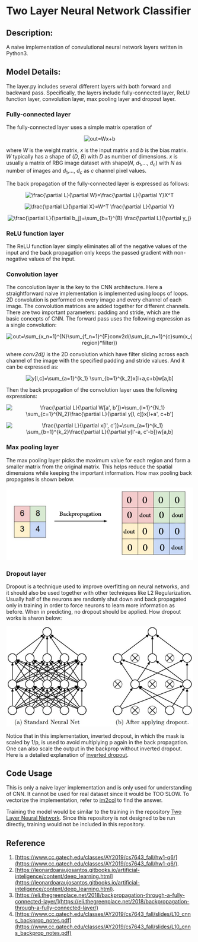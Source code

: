 # Two Layer Neural Network Classifier
## Description:

A naive implementation of convulutional neural network layers written in Python3.

## Model Details:
The layer.py includes several different layers with both forward and backward pass. Specifically, the layers include fully-connected layer, ReLU function layer, convolution layer, max pooling layer and dropout layer.

### Fully-connected layer ###
The fully-connected layer uses a simple matrix operation of

<p align="center">
  <img src="https://latex.codecogs.com/gif.latex?\inline&space;out=Wx&plus;b" title="out=Wx+b" />
</p>

where *W* is the weight matrix, *x* is the input matrix and *b* is the bias matrix. *W* typically has a shape of (*D*, *B*) with *D* as number of dimensions. *x* is usually a matrix of RBG image dataset with shape(*N*, *d*<sub>1</sub>,..., *d*<sub>c</sub>) with *N* as number of images and *d*<sub>1</sub>,..., *d*<sub>*c*</sub> as *c* channel pixel values. 

The back propagation of the fully-connected layer is expressed as follows:

<p align="center">
  <img src="https://latex.codecogs.com/gif.latex?\inline&space;\frac{\partial&space;L}{\partial&space;W}=\frac{\partial&space;L}{\partial&space;Y}X^T" title="\frac{\partial L}{\partial W}=\frac{\partial L}{\partial Y}X^T" />
</p>

<p align="center">
  <img src="https://latex.codecogs.com/gif.latex?\inline&space;\frac{\partial&space;L}{\partial&space;X}=W^T&space;\frac{\partial&space;L}{\partial&space;Y}" title="\frac{\partial L}{\partial X}=W^T \frac{\partial L}{\partial Y}" />
</p>

<p align="center">
  <img src="https://latex.codecogs.com/gif.latex?\inline&space;\frac{\partial&space;L}{\partial&space;b_j}=\sum_{b=1}^{B}&space;\frac{\partial&space;L}{\partial&space;y_j}" title="\frac{\partial L}{\partial b_j}=\sum_{b=1}^{B} \frac{\partial L}{\partial y_j}" />
</p>

### ReLU function layer ###
The ReLU function layer simply eliminates all of the negative values of the input and the back propagation only keeps the passed gradient with non-negative values of the input.

### Convolution layer ###
The concolution layer is the key to the CNN architecture. Here a straightforward naive implementation is implemented using loops of loops. 2D convolution is performed on every image and every channel of each image. The convolution matrices are added together for different channels. There are two important parameters: padding and stride, which are the basic concepts of CNN. The forward pass uses the following expression as a single convolution:

<p align="center">
  <img src="https://latex.codecogs.com/gif.latex?\inline&space;out=\sum_{x_n=1}^{N}\sum_{f_n=1}^{F}conv2d(\sum_{c_n=1}^{c}sum(x_{region}*filter))" title="out=\sum_{x_n=1}^{N}\sum_{f_n=1}^{F}conv2d(\sum_{c_n=1}^{c}sum(x_{region}*filter))" />
</p>

where *conv2d()* is the 2D convolution which have filter sliding across each channel of the image with the specified padding and stride values. And it can be expressed as:

<p align="center">
  <img src="https://latex.codecogs.com/gif.latex?\inline&space;y[l,c]=\sum_{a=1}^{k_1}&space;\sum_{b=1}^{k_2}x[l&plus;a,c&plus;b]w[a,b]" title="y[l,c]=\sum_{a=1}^{k_1} \sum_{b=1}^{k_2}x[l+a,c+b]w[a,b]" />
</p>

Then the back propogation of the convolution layer uses the following expressions:

<p align="center">
  <img src="https://latex.codecogs.com/gif.latex?\inline&space;\frac{\partial&space;L}{\partial&space;W[a',&space;b']}=\sum_{l=1}^{N_1}&space;\sum_{c=1}^{N_2}\frac{\partial&space;L}{\partial&space;y[l,&space;c]}x[l&plus;a',&space;c&plus;b']" title="\frac{\partial L}{\partial W[a', b']}=\sum_{l=1}^{N_1} \sum_{c=1}^{N_2}\frac{\partial L}{\partial y[l, c]}x[l+a', c+b']" />
</p>

<p align="center">
  <img src="https://latex.codecogs.com/gif.latex?\inline&space;\frac{\partial&space;L}{\partial&space;x[l',&space;c']}=\sum_{a=1}^{k_1}&space;\sum_{b=1}^{k_2}\frac{\partial&space;L}{\partial&space;y[l'-a,&space;c'-b]}w[a,b]" title="\frac{\partial L}{\partial x[l', c']}=\sum_{a=1}^{k_1} \sum_{b=1}^{k_2}\frac{\partial L}{\partial y[l'-a, c'-b]}w[a,b]" />
</p>

### Max pooling layer ###
The max pooling layer picks the maximum value for each region and form a smaller matrix from the original matrix. This helps reduce the spatial dimensions while keeping the important information. How max pooling back propagates is shown below.

![alt text](/images/pooling.png)

### Dropout layer ###
Dropout is a technique used to improve overfitting on neural networks, and it should also be used together with other techniques like L2 Regularization. Usually half of the neurons are randomly shut down and back propagated only in training in order to force neurons to learn more information as before. When in predicting, no dropout should be applied. How dropout works is shwon below:

![alt text](/images/dropout.jpeg)

Notice that in this implementation, inverted dropout, in which the mask is scaled by 1/p, is used to avoid multiplying p again in the back propagation. One can also scale the output in the backprop without inverted dropout. Here is a detailed explanation of [inverted dropout](https://pgaleone.eu/deep-learning/regularization/2017/01/10/anaysis-of-dropout/).

## Code Usage
This is only a naive layer implementation and is only used for understanding of CNN. It cannot be used for real dataset since it would be TOO SLOW. To vectorize the implementation, refer to [im2col](https://leonardoaraujosantos.gitbooks.io/artificial-inteligence/content/making_faster.html) to find the answer.

Training the model would be similar to the training in the repository [Two Layer Neural Network](https://github.com/zhangjh915/Two-Layer-Neural-Network). Since this repository is not designed to be run directly, training would not be included in this repository.

## Reference
1. [https://www.cc.gatech.edu/classes/AY2019/cs7643_fall/hw1-q6/](https://www.cc.gatech.edu/classes/AY2019/cs7643_fall/hw1-q6/).
2. [https://leonardoaraujosantos.gitbooks.io/artificial-inteligence/content/deep_learning.html](https://leonardoaraujosantos.gitbooks.io/artificial-inteligence/content/deep_learning.html).
3. [https://eli.thegreenplace.net/2018/backpropagation-through-a-fully-connected-layer/](https://eli.thegreenplace.net/2018/backpropagation-through-a-fully-connected-layer/)
4. [https://www.cc.gatech.edu/classes/AY2019/cs7643_fall/slides/L10_cnns_backprop_notes.pdf](https://www.cc.gatech.edu/classes/AY2019/cs7643_fall/slides/L10_cnns_backprop_notes.pdf)
